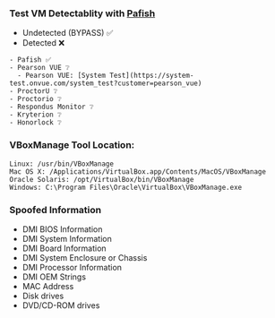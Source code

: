 ### Test VM Detectablity with [Pafish](https://github.com/a0rtega/pafish)
- Undetected (BYPASS) ✅
- Detected ❌
```
- Pafish ✅
- Pearson VUE ❔
  - Pearson VUE: [System Test](https://system-test.onvue.com/system_test?customer=pearson_vue)
- ProctorU ❔
- Proctorio ❔
- Respondus Monitor ❔
- Kryterion ❔
- Honorlock ❔
```

### VBoxManage Tool Location:
```
Linux: /usr/bin/VBoxManage
Mac OS X: /Applications/VirtualBox.app/Contents/MacOS/VBoxManage
Oracle Solaris: /opt/VirtualBox/bin/VBoxManage
Windows: C:\Program Files\Oracle\VirtualBox\VBoxManage.exe
```

### Spoofed Information
- DMI BIOS Information
- DMI System Information
- DMI Board Information
- DMI System Enclosure or Chassis
- DMI Processor Information
- DMI OEM Strings
- MAC Address
- Disk drives
- DVD/CD-ROM drives
